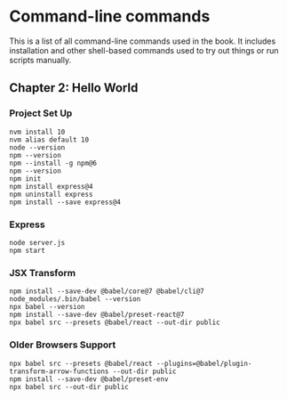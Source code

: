 # Command-line commands

This is a list of all command-line commands used in the book. It includes
installation and other shell-based commands used to try out things or
run scripts manually.

## Chapter 2: Hello World

### Project Set Up

```
nvm install 10
nvm alias default 10
node --version
npm --version
npm --install -g npm@6
npm --version
npm init
npm install express@4
npm uninstall express
npm install --save express@4
```

### Express
```
node server.js
npm start
```

### JSX Transform
```
npm install --save-dev @babel/core@7 @babel/cli@7
node_modules/.bin/babel --version
npx babel --version
npm install --save-dev @babel/preset-react@7
npx babel src --presets @babel/react --out-dir public
```

### Older Browsers Support
```
npx babel src --presets @babel/react --plugins=@babel/plugin-transform-arrow-functions --out-dir public
npm install --save-dev @babel/preset-env
npx babel src --out-dir public
```
